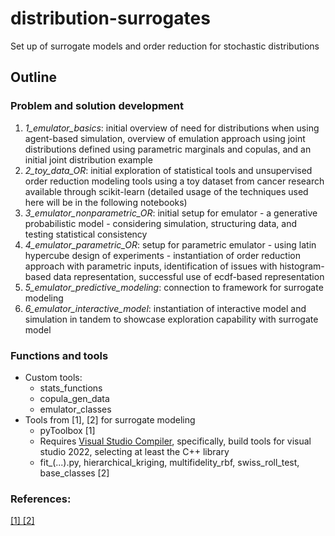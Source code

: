 # distribution-surrogates
Set up of surrogate models and order reduction for stochastic distributions

## Outline
### Problem and solution development
1. *1_emulator_basics*: initial overview of need for distributions when using agent-based simulation, overview of emulation approach using joint   distributions defined using parametric marginals and copulas, and an initial joint distribution example
2. *2_toy_data_OR*: initial exploration of statistical tools and unsupervised order reduction modeling tools using a toy dataset from cancer research available through scikit-learn (detailed usage of the techniques used here will be in the following notebooks)
3. *3_emulator_nonparametric_OR*: initial setup for emulator - a generative probabilistic model - considering simulation, structuring data, and testing statistical consistency
4. *4_emulator_parametric_OR*: setup for parametric emulator - using latin hypercube design of experiments - instantiation of order reduction approach with parametric inputs, identification of issues with histogram-based data representation, successful use of ecdf-based representation
5. *5_emulator_predictive_modeling*: connection to framework for surrogate modeling
6. *6_emulator_interactive_model*: instantiation of interactive model and simulation in tandem to showcase exploration capability with surrogate model

### Functions and tools

* Custom tools:
  * stats_functions
  * copula_gen_data
  * emulator_classes
* Tools from [1], [2] for surrogate modeling
  * pyToolbox [1]
   * Requires [Visual Studio Compiler](https://visualstudio.microsoft.com/downloads/?q=build+tools#build-tools-for-visual-studio-2022), specifically, build tools for visual studio 2022, selecting at least the C++ library
  * fit_(...).py, hierarchical_kriging, multifidelity_rbf, swiss_roll_test, base_classes [2]

### References:
[ [1] ](https://royalsocietypublishing.org/doi/abs/10.1098/rspa.2021.0495)
[ [2] ](https://smartech.gatech.edu/bitstream/handle/1853/62941/Decker_Aviation2020_Final.pdf?sequence=1)
